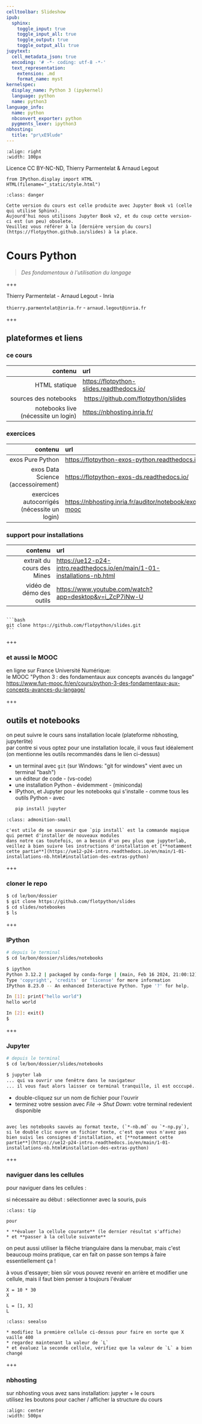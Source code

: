 ```yaml
---
celltoolbar: Slideshow
ipub:
  sphinx:
    toggle_input: true
    toggle_input_all: true
    toggle_output: true
    toggle_output_all: true
jupytext:
  cell_metadata_json: true
  encoding: '# -*- coding: utf-8 -*-'
  text_representation:
    extension: .md
    format_name: myst
kernelspec:
  display_name: Python 3 (ipykernel)
  language: python
  name: python3
language_info:
  name: python
  nbconvert_exporter: python
  pygments_lexer: ipython3
nbhosting:
  title: "pr\xE9lude"
---
```


```{image} media/inria-50-alpha.png
:align: right
:width: 100px
```

Licence CC BY-NC-ND, Thierry Parmentelat & Arnaud Legout

```{code-cell} ipython3
from IPython.display import HTML
HTML(filename="_static/style.html")
```

```{admonition} Version obsolete
:class: danger

Cette version du cours est celle produite avec Jupyter Book v1 (celle qui utilise Sphinx).  
Aujourd'hui nous utilisons Jupyter Book v2, et du coup cette version-ci est (un peu) obsolete.  
Veuillez vous référer à la [dernière version du cours](https://flotpython.github.io/slides) à la place.
```

# Cours Python

> *Des fondamentaux à l'utilisation du langage*

+++

Thierry Parmentelat - Arnaud Legout - Inria  

`thierry.parmentelat@inria.fr` - `arnaud.legout@inria.fr`

+++

## plateformes et liens

### ce cours

| contenu | url |
|-:|:-|
| HTML statique | <https://flotpython-slides.readthedocs.io/> |
| sources des notebooks | <https://github.com/flotpython/slides> |
| notebooks live (nécessite un login) | <https://nbhosting.inria.fr/> |

### exercices

| contenu | url |
|-:|:-|
| exos Pure Python | <https://flotpython-exos-python.readthedocs.io/> |
| exos Data Science (accessoirement) | <https://flotpython-exos-ds.readthedocs.io/> |
| exercices autocorrigés (nécessite un login) | <https://nbhosting.inria.fr/auditor/notebook/exos-mooc> |

### support pour installations

| contenu | url |
|-:|:-|
| extrait du cours des Mines | <https://ue12-p24-intro.readthedocs.io/en/main/1-01-installations-nb.html> |
| vidéo de démo des outils | <https://www.youtube.com/watch?app=desktop&v=i_ZcP7iNw-U> |

````{admonition} pour cloner ce cours

```bash
git clone https://github.com/flotpython/slides.git
```

````

+++

### et aussi le MOOC

en ligne sur France Université Numérique:  
le MOOC "Python 3 : des fondamentaux aux concepts avancés du langage"  
<https://www.fun-mooc.fr/en/cours/python-3-des-fondamentaux-aux-concepts-avances-du-langage/>

+++

## outils et notebooks

on peut suivre le cours sans installation locale (plateforme nbhosting, jupyterlite)  
par contre si vous optez pour une installation locale, il vous faut idéalement (on mentionne les outils recommandés dans le lien ci-dessus)

- un terminal avec `git` (sur Windows: "git for windows" vient avec un terminal "bash")
- un éditeur de code - (vs-code)
- une installation Python - évidemment - (miniconda)
- IPython, et Jupyter pour les notebooks
  qui s'installe - comme tous les outils Python - avec
  ```bash
  pip install jupyter
  ```

````{admonition} suivez bien les instructions
:class: admonition-small

c'est utile de se souvenir que `pip install` est la commande magique qui permet d'installer de nouveaux modules  
dans notre cas toutefois, on a besoin d'un peu plus que jupyterlab, veillez à bien suivre les instructions d'installation et [**notamment cette partie**](https://ue12-p24-intro.readthedocs.io/en/main/1-01-installations-nb.html#installation-des-extras-python)
````

+++

### cloner le repo

```bash
$ cd le/bon/dossier
$ git clone https://github.com/flotpython/slides
$ cd slides/notebookes
$ ls
```

+++

### IPython

```bash
# depuis le terminal
$ cd le/bon/dossier/slides/notebooks

$ ipython
Python 3.12.2 | packaged by conda-forge | (main, Feb 16 2024, 21:00:12) [Clang 16.0.6 ]
Type 'copyright', 'credits' or 'license' for more information
IPython 8.23.0 -- An enhanced Interactive Python. Type '?' for help.

In [1]: print("hello world")
hello world

In [2]: exit()
$ 
```

+++

### Jupyter

```bash
# depuis le terminal
$ cd le/bon/dossier/slides/notebooks

$ jupyter lab
... qui va ouvrir une fenêtre dans le navigateur
... il vous faut alors laisser ce terminal tranquille, il est occcupé...
```

* double-cliquez sur un nom de fichier pour l'ouvrir  
* terminez votre session avec *File* -> *Shut Down*: votre terminal redevient disponible

````{admonition} jupytext

avec les notebooks sauvés au format texte, (`*-nb.md` ou `*-np.py`), si le double clic ouvre un fichier texte, c'est que vous n'avez pas bien suivi les consignes d'installation, et [**notamment cette partie**](https://ue12-p24-intro.readthedocs.io/en/main/1-01-installations-nb.html#installation-des-extras-python)
````

+++

### naviguer dans les cellules

pour naviguer dans les cellules :

si nécessaire au début : sélectionner avec la souris, puis

````{admonition} utiliser ***Maj-Entrée* / *Shift-Enter***
:class: tip

pour

* **évaluer la cellule courante** (le dernier résultat s'affiche)
* et **passer à la cellule suivante**
````

on peut aussi utiliser la flêche triangulaire dans la menubar,
mais c'est beaucoup moins pratique, car en fait on passe son temps à faire essentiellement ça !

à vous d'essayer; bien sûr vous pouvez revenir en arrière et modifier une cellule, mais il faut bien penser à toujours l'évaluer

```{code-cell} ipython3
X = 10 * 30
X
```

```{code-cell} ipython3
L = [1, X]
L
```

````{admonition} exercice
:class: seealso

* modifiez la première cellule ci-dessus pour faire en sorte que X vaille 400
* regardez maintenant la valeur de `L`
* et évaluez la seconde cellule, vérifiez que la valeur de `L` a bien changé
````

+++

### nbhosting

sur nbhosting vous avez sans installation: jupyter + le cours  
utilisez les boutons pour cacher / afficher la structure du cours

```{image} media/nbhosting-buttons.png
:align: center
:width: 500px
```
